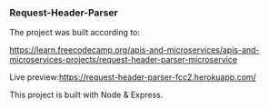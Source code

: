 ### Request-Header-Parser

The project was built according to:

https://learn.freecodecamp.org/apis-and-microservices/apis-and-microservices-projects/request-header-parser-microservice

Live preview:https://request-header-parser-fcc2.herokuapp.com/

This project is built with Node & Express.



